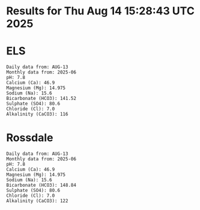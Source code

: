 # Results for Thu Aug 14 15:28:43 UTC 2025
# ELS
```
Daily data from: AUG-13
Monthly data from: 2025-06
pH: 7.8
Calcium (Ca): 46.9
Magnesium (Mg): 14.975
Sodium (Na): 15.6
Bicarbonate (HCO3): 141.52
Sulphate (SO4): 80.6
Chloride (Cl): 7.0
Alkalinity (CaCO3): 116
```
# Rossdale
```
Daily data from: AUG-13
Monthly data from: 2025-06
pH: 7.8
Calcium (Ca): 46.9
Magnesium (Mg): 14.975
Sodium (Na): 15.6
Bicarbonate (HCO3): 148.84
Sulphate (SO4): 80.6
Chloride (Cl): 7.0
Alkalinity (CaCO3): 122
```
